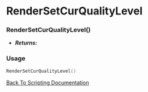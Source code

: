 # RenderSetCurQualityLevel

### RenderSetCurQualityLevel()
- ***Returns:*** 

### Usage

```Lua
RenderSetCurQualityLevel()
```


[Back To Scripting Documentation](../README.md)
